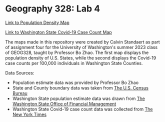 # Geography 328: Lab 4

[Link to Population Density Map](https://calvinuw.github.io/geog328_lab4/pop_density.html)

[Link to Washington State Covid-19 Case Count Map](https://calvinuw.github.io/geog328_lab4/index.html)

The maps made in this repository were created by Calvin Standaert as part of assignment four for the University of Washington's summer 2023 class of GEOG328, taught by Professor Bo Zhao. The first map displays the population density of U.S. States, while the second displays the Covid-19 case counts per 100,000 individuals in Washington State Counties.

Data Sources:
- Population estimate data was provided by Professor Bo Zhao
- State and County boundary data was taken from [The U.S. Census Bureau](https://www.census.gov/geographies/mapping-files/time-series/geo/carto-boundary-file.html)
- Washington State population estimate data was drawn from [The Washington State Office of Financial Management](https://ofm.wa.gov/washington-data-research/population-demographics/population-estimates/april-1-official-population-estimates)
- Washington State Covid-19 case count data was collected from [The New York Times](https://github.com/nytimes/covid-19-data) 
